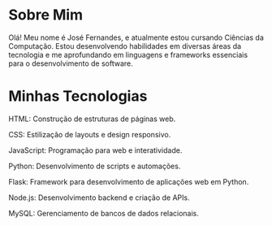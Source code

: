 # Sobre Mim
Olá! Meu nome é José Fernandes, e atualmente estou cursando Ciências da Computação. Estou desenvolvendo habilidades em diversas áreas da tecnologia e me aprofundando em linguagens e frameworks essenciais para o desenvolvimento de software.

# Minhas Tecnologias

HTML: Construção de estruturas de páginas web.

CSS: Estilização de layouts e design responsivo.

JavaScript: Programação para web e interatividade.

Python: Desenvolvimento de scripts e automações.

Flask: Framework para desenvolvimento de aplicações 
web em Python.

Node.js: Desenvolvimento backend e criação de APIs.

MySQL: Gerenciamento de bancos de dados relacionais.